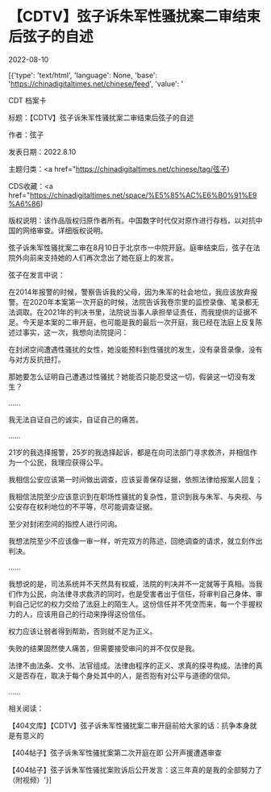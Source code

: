 # 【CDTV】弦子诉朱军性骚扰案二审结束后弦子的自述

2022-08-10

[{'type': 'text/html', 'language': None, 'base': 'https://chinadigitaltimes.net/chinese/feed', 'value': '

CDT 档案卡

标题：【CDTV】弦子诉朱军性骚扰案二审结束后弦子的自述

作者：弦子

发表日期：2022.8.10

主题归类：<a href="https://chinadigitaltimes.net/chinese/tag/弦子)

CDS收藏：<a href="https://chinadigitaltimes.net/space/%E5%85%AC%E6%B0%91%E9%A6%86)

版权说明：该作品版权归原作者所有。中国数字时代仅对原作进行存档，以对抗中国的网络审查。详细版权说明。





弦子诉朱军性骚扰案二审在8月10日于北京市一中院开庭。庭审结束后，弦子在法院外向前来支持她的人们再次念出了她在庭上的发言。



弦子在发言中说：



在2014年报警的时候，警察告诉我的父母，因为朱军的社会地位，我应该放弃报警。在2020年本案第一次开庭的时候，法院告诉我卷宗里的监控录像、笔录都无法调取。在2021年的判决书里，法院说当事人承担举证责任，而我提供的证据不足。今天是本案的二审开庭，也可能是我的最后一次开庭，我已经在法庭上反复陈述过事实，这一次，我想向法院提问：

在封闭空间遭遇性骚扰的女性，她没能预料到性骚扰的发生，没有录音录像，没有与对方反抗扭打。

那她要怎么证明自己遭遇过性骚扰？她能否只能忍受这一切，假装这一切没有发生？

&#8230;&#8230;

我无法自证自己的诚实，自证自己的痛苦。

&#8230;&#8230;

21岁的我选择报警，25岁的我选择起诉，都是在向司法部门寻求救济，并相信作为一个公民，我理应获得公平。

我相信公安应该第一时间做出调查，应该妥善保存证据，依照法律给报案人回复；

我相信法院至少应该意识到在职场性骚扰的复杂性，意识到我与朱军、与央视、与公安存在权利地位的不平等，尽可能调查证据。

至少对封闭空间的指控人进行问询。

我想法院至少不应该像一审一样，听完双方的陈述，回绝调查的请求，就立刻作出判决。

&#8230;&#8230;

我想说的是，司法系统并不天然具有权威，法院的判决并不一定就等于真相。当我们作为公民，向法律寻求救济的同时，也是受害者出于信任，将审判自己身体、审判自己记忆的权力交给了法庭上的陌生人。这份信任并不凭空而来，每一个手握权力的人，应该用自己的行动来挣得这份信任。

权力应该让弱者得到帮助，否则就不足为正义。

失败的结果固然使人痛苦，但需要接受审问的并不仅仅是我。

法律不由法条、文书、法官组成。法律由程序的正义、求真的探寻构成。法律的真义是否存在，取决于每个身处其中的人，是否抱有对公平与道德的信仰。

&#8230;&#8230;



相关阅读：

【404文库】【CDTV】弦子诉朱军性骚扰案二审开庭前给大家的话：抗争本身就是有意义的

【404帖子】弦子诉朱军性骚扰案第二次开庭在即 公开声援遭遇审查

【404帖子】弦子诉朱军性骚扰案败诉后公开发言：这三年真的是我的全部努力了（附视频）'}]